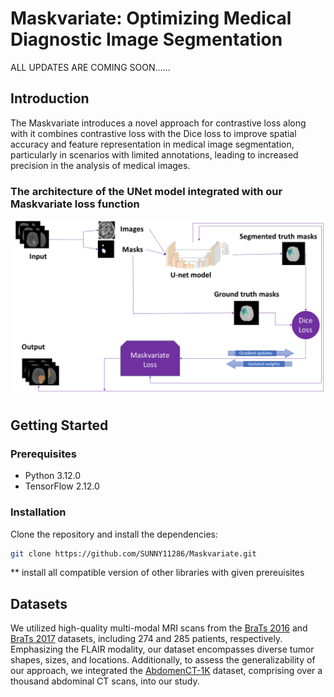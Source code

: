 # Maskvariate: Optimizing Medical Diagnostic Image Segmentation

ALL UPDATES ARE COMING SOON......

## Introduction
The Maskvariate introduces a novel approach for contrastive loss along with it combines contrastive loss with the Dice loss to improve spatial accuracy and feature representation in medical image segmentation, particularly in scenarios with limited annotations, leading to increased precision in the analysis of medical images.

### The architecture of the UNet model integrated with our Maskvariate loss function
<img src="https://github.com/SUNNY11286/Maskvariate/blob/main/UnetD2.png" alt="Flowchart" />

## Getting Started

### Prerequisites
- Python 3.12.0
- TensorFlow 2.12.0

### Installation
Clone the repository and install the dependencies:

```bash
git clone https://github.com/SUNNY11286/Maskvariate.git
```
** install all compatible version of other libraries with given prereuisites

## Datasets

We utilized high-quality multi-modal MRI scans from the [BraTs 2016](https://www.smir.ch/BRATS/Start2016) and [BraTs 2017](https://www.med.upenn.edu/sbia/brats2017/data.html) datasets, including 274 and 285 patients, respectively. Emphasizing the FLAIR modality, our dataset encompasses diverse tumor shapes, sizes, and locations. Additionally, to assess the generalizability of our approach, we integrated the [AbdomenCT-1K](https://github.com/JunMa11/AbdomenCT-1K) dataset, comprising over a thousand abdominal CT scans, into our study.

